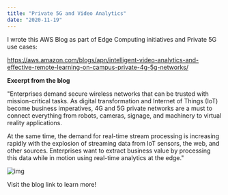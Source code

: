 ```yaml
---
title: "Private 5G and Video Analytics"
date: "2020-11-19"
---
```




I wrote this AWS Blog as part of Edge Computing initiatives and Private 5G use cases:

https://aws.amazon.com/blogs/apn/intelligent-video-analytics-and-effective-remote-learning-on-campus-private-4g-5g-networks/ 



**Excerpt from the blog**

"Enterprises demand secure wireless networks that can be trusted with mission-critical tasks. As digital transformation and Internet of Things (IoT) become business imperatives, 4G and 5G private networks are a must to connect everything from robots, cameras, signage, and machinery to virtual reality applications.

At the same time, the demand for real-time stream processing is increasing rapidly with the explosion of streaming data from IoT sensors, the web, and other sources. Enterprises want to extract business value by processing this data while in motion using real-time analytics at the edge."



![img](https://d2908q01vomqb2.cloudfront.net/77de68daecd823babbb58edb1c8e14d7106e83bb/2020/11/06/Campus-Intelligent-Video-Analytics-1.jpg)



Visit the blog link to learn more!